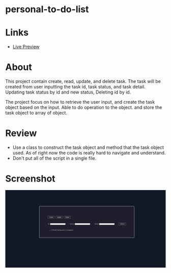# personal-to-do-list

# Links
- [Live Preview](https://azanra.github.io/personal-to-do-list/)

# About
This project contain create, read, update, and delete 
task. The task will be created from user inputting the 
task id, task status, and task detail. Updating task
status by id and new status, Deleting id by id. 

The project focus on how to retrieve the user input, 
and create the task object based on the input. Able
to do operation to the object. and store the task
object to array of object.

# Review
- Use a class to construct the task object and method
that the task object used. As of right now the code is
really hard to navigate and understand.
- Don't put all of the script in a single file.

# Screenshot
![alt-text](tdl-ui.png)